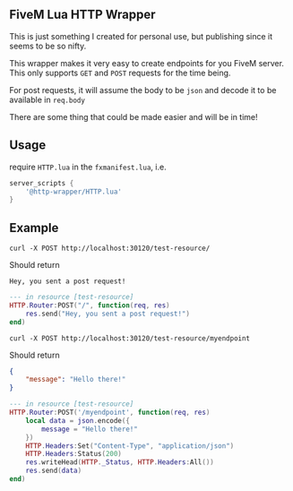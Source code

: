 FiveM Lua HTTP Wrapper
---------------------

This is just something I created for personal use, but publishing since it seems to be so nifty.

This wrapper makes it very easy to create endpoints for you FiveM server. This only supports `GET` and `POST` requests for the time being.

For post requests, it will assume the body to be `json` and decode it to be available in `req.body`

There are some thing that could be made easier and will be in time!



## Usage
require `HTTP.lua` in the `fxmanifest.lua`, i.e.

```lua
server_scripts {
    '@http-wrapper/HTTP.lua'
}
```


## Example

```shell
curl -X POST http://localhost:30120/test-resource/
```

Should return

```
Hey, you sent a post request!
```
```lua
--- in resource [test-resource]
HTTP.Router:POST("/", function(req, res)
    res.send("Hey, you sent a post request!")
end)
```

```shell
curl -X POST http://localhost:30120/test-resource/myendpoint
```

Should return

```json
{
    "message": "Hello there!"
}
```

```lua
--- in resource [test-resource]
HTTP.Router:POST('/myendpoint', function(req, res)
    local data = json.encode({
        message = "Hello there!"
    })
    HTTP.Headers:Set("Content-Type", "application/json")
    HTTP.Headers:Status(200)
    res.writeHead(HTTP._Status, HTTP.Headers:All())
    res.send(data)
end)